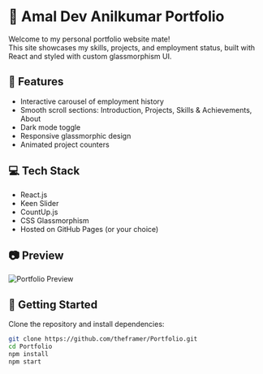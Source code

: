 # 🚀 Amal Dev Anilkumar Portfolio

Welcome to my personal portfolio website mate!  
This site showcases my skills, projects, and employment status, built with React and styled with custom glassmorphism UI.

## 🌟 Features
- Interactive carousel of employment history
- Smooth scroll sections: Introduction, Projects, Skills & Achievements, About
- Dark mode toggle
- Responsive glassmorphic design
- Animated project counters

## 💻 Tech Stack
- React.js
- Keen Slider
- CountUp.js
- CSS Glassmorphism
- Hosted on GitHub Pages (or your choice)

## 📷 Preview
![Portfolio Preview](./preview.png) <!-- replace with actual screenshot path -->

## 🚀 Getting Started
Clone the repository and install dependencies:
```bash
git clone https://github.com/theframer/Portfolio.git
cd Portfolio
npm install
npm start
